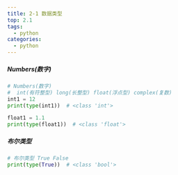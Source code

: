 ```yaml
---
title: 2-1 数据类型
top: 2.1
tags:
  - python
categories:
  - python
---
```


<h5>Numbers(数字)</h5>

```python
# Numbers(数字)
#  int(有符整型) long(长整型) float(浮点型) complex(复数)
int1 = 12
print(type(int1))  # <class 'int'>

float1 = 1.1
print(type(float1))  # <class 'float'>

```

<h5>布尔类型</h5>

```python
# 布尔类型 True False
print(type(True))  # <class 'bool'>
```

